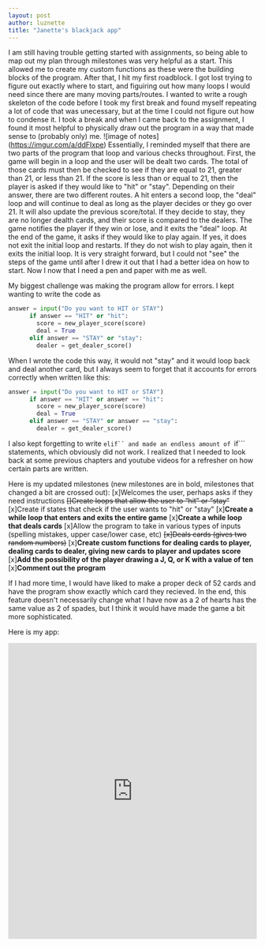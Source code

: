 ```yaml
---
layout: post
author: luznette
title: "Janette's blackjack app"
---
```

I am still having trouble getting started with assignments, so being able to map out my plan through milestones was very helpful as a start. This allowed me to create my custom functions as these were the building blocks of the program. After that, I hit my first roadblock. I got lost trying to figure out exactly where to start, and figuiring out how many loops I would need since there are many moving parts/routes. I wanted to write a rough skeleton of the code before I took my first break and found myself repeating a lot of code that was unecessary, but at the time I could not figure out how to condense it. I took a break and when I came back to the assignment, I found it most helpful to physically draw out the program in a way that made sense to (probably only) me. 
![image of notes]
(https://imgur.com/a/ddFIxpe)
Essentially, I reminded myself that there are two parts of the program that loop and various checks throughout. First, the game will begin in a loop and the user will be dealt two cards. The total of those cards must then be checked to see if they are equal to 21, greater than 21, or less than 21. If the score is less than or equal to 21, then the player is asked if they would like to "hit" or "stay". Depending on their answer, there are two different routes. A hit enters a second loop, the "deal" loop and will continue to deal as long as the player decides or they go over 21. It will also update the previous score/total. If they decide to stay, they are no longer dealth cards, and their score is compared to the dealers. The game notifies the player if they win or lose, and it exits the "deal" loop. At the end of the game, it asks if they would like to play again. If yes, it does not exit the initial loop and restarts. If they do not wish to play again, then it exits the initial loop. It is very straight forward, but I could not "see" the steps of the game until after I drew it out that I had a better idea on how to start. Now I now that I need a pen and paper with me as well.

My biggest challenge was making the program allow for errors. I kept wanting to write the code as
```python
answer = input("Do you want to HIT or STAY")
      if answer == "HIT" or "hit":
        score = new_player_score(score)
        deal = True
      elif answer == "STAY" or "stay":
        dealer = get_dealer_score()
```
When I wrote the code this way, it would not "stay" and it would loop back and deal another card, but I always seem to forget that it accounts for errors correctly when written like this:

```python
answer = input("Do you want to HIT or STAY")
      if answer == "HIT" or answer == "hit":
        score = new_player_score(score)
        deal = True
      elif answer == "STAY" or answer == "stay":
        dealer = get_dealer_score()
```
I also kept forgetting to write ```elif`` and made an endless amount of ```if``` statements, which obviously did not work. I realized that I needed to look back at some previous chapters and youtube videos for a refresher on how certain parts are written.

Here is my updated milestones (new milestones are in bold, milestones that changed a bit are crossed out):
[x]Welcomes the user, perhaps asks if they need instructions
~~[]Create loops that allow the user to “hit” or “stay”~~
[x]Create if states that check if the user wants to "hit" or "stay"
[x]**Create a while loop that enters and exits the entire game**
[x]**Create a while loop that deals cards**
[x]Allow the program to take in various types of inputs (spelling mistakes, upper case/lower case, etc)
~~[x]Deals cards (gives two random numbers)~~
[x]**Create custom functions for dealing cards to player, dealing cards to dealer, giving new cards to player and updates score**
[x]**Add the possibility of the player drawing a J, Q, or K with a value of ten**
[x]**Comment out the program**

If I had more time, I would have liked to make a proper deck of 52 cards and have the program show exactly which card they recieved. In the end, this feature doesn't necessarily change what I have now as a 2 of hearts has the same value as 2 of spades, but I think it would have made the game a bit more sophisticated.

Here is my app:
<iframe src="https://trinket.io/embed/python3/9528650669" width="100%" height="600" frameborder="0" marginwidth="0" marginheight="0" allowfullscreen></iframe>

